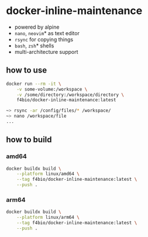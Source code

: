 # docker-inline-maintenance

* powered by alpine
* `nano`, `neovim`* as text editor
* `rsync` for copying things
* `bash`, `zsh`* shells
* multi-architecture support

## how to use

```bash
docker run --rm -it \
    -v some-volume:/workspace \
    -v /some/directory:/workspace/directory \
    f4bio/docker-inline-maintenance:latest
```

```zsh
~> rsync -ar /config/files/* /workspace/
~> nano /workspace/file
...
```

## how to build

### amd64

```bash
docker buildx build \
    --platform linux/amd64 \
    --tag f4bio/docker-inline-maintenance:latest \
    --push .
```

### arm64

```bash
docker buildx build \
    --platform linux/arm64 \
    --tag f4bio/docker-inline-maintenance:latest \
    --push .
```

